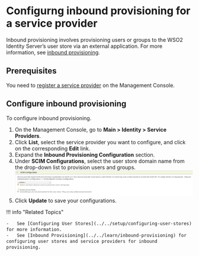 # Configurng inbound provisioning for a service provider

Inbound provisioning involves provisioning users or groups to the WSO2 Identity Server’s user store via an external application. For more information, see [inbound provisioning](../../references/concepts/provisioning-framework.md).

## Prerequisites

You need to [register a service provider](../applications/register-sp.md) on the Management Console.

## Configure inbound provisioning

To configure inbound provisioning.

1. On the Management Console, go to **Main > Identity > Service Providers**.
2. Click **List**, select the service provider you want to configure, and click on the corresponding **Edit** link.
3. Expand the **Inbound Provisioning Configuration** section.
4. Under **SCIM Configurations**, select the user store domain name from the drop-down list to provision users and groups.
    ![scim-config](../../assets/img/guides/scim-config.png)
5. Click **Update** to save your configurations.

!!! info "Related Topics"

    -   See [Configuring User Stores](../../setup/configuring-user-stores) for more information.
    -   See [Inbound Provisioning](../../learn/inbound-provisioning) for configuring user stores and service providers for inbound provisioning.

